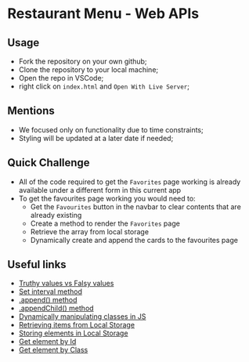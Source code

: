 # Restaurant Menu - Web APIs

## Usage

- Fork the repository on your own github;
- Clone the repository to your local machine;
- Open the repo in VSCode;
- right click on `index.html` and `Open With Live Server`;

## Mentions

- We focused only on functionality due to time constraints;
- Styling will be updated at a later date if needed;

## Quick Challenge

- All of the code required to get the `Favorites` page working is already available under a different form in this current app
- To get the favourites page working you would need to:
  - Get the `Favourites` button in the navbar to clear contents that are already existing
  - Create a method to render the `Favorites` page
  - Retrieve the array from local storage
  - Dynamically create and append the cards to the favourites page

## Useful links

- [Truthy values vs Falsy values](https://developer.mozilla.org/en-US/docs/Glossary/Truthy)
- [Set interval method](https://developer.mozilla.org/en-US/docs/Web/API/setInterval)
- [.append() method](https://developer.mozilla.org/en-US/docs/Web/API/Element/append)
- [.appendChild() method](https://developer.mozilla.org/en-US/docs/Web/API/Node/appendChild)
- [Dynamically manipulating classes in JS](https://developer.mozilla.org/en-US/docs/Web/API/Element/classList)
- [Retrieving items from Local Storage](https://developer.mozilla.org/en-US/docs/Web/API/Storage/getItem)
- [Storing elements in Local Storage](https://developer.mozilla.org/en-US/docs/Web/API/Storage/setItem)
- [Get element by Id](https://developer.mozilla.org/en-US/docs/Web/API/Document/getElementById)
- [Get element by Class](https://developer.mozilla.org/en-US/docs/Web/API/Document/getElementsByClassName)
